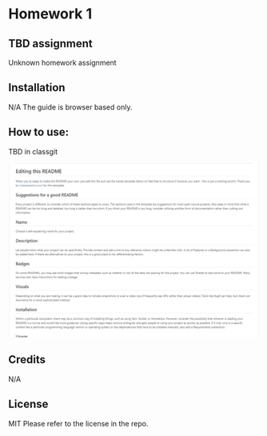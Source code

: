 # Homework 1

## TBD assignment


Unknown homework assignment



## Installation
N/A The guide is browser based only. 

## How to use:

TBD in classgit 

![a screenshot of the guide in chrome](assets/Screenshot.jpg)

## Credits

N/A

## License
MIT 
Please refer to the license in the repo.

